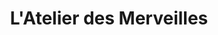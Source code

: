 ---
title: "L'Atelier des Merveilles"
url: /vaugneray/latelier-des-merveilles/
shop: Raumausstattung
---